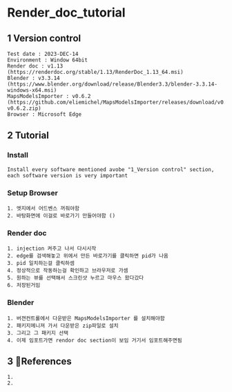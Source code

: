 # Render_doc_tutorial

## 1 Version control

```
Test date : 2023-DEC-14
Environment : Window 64bit
Render doc : v1.13 (https://renderdoc.org/stable/1.13/RenderDoc_1.13_64.msi)
Blender : v3.3.14 (https://www.blender.org/download/release/Blender3.3/blender-3.3.14-windows-x64.msi)
MapsModelsImporter : v0.6.2 (https://github.com/eliemichel/MapsModelsImporter/releases/download/v0.6.2/MapsModelsImporter-v0.6.2.zip)
Browser : Microsoft Edge
```

## 2 Tutorial

### Install

```
Install every software mentioned avobe "1_Version control" section, each software version is very important 
```

### Setup Browser

```
1. 엣지에서 어드벤스 꺼줘야함
2. 바탕화면에 이걸로 바로가기 만들어야함 ()
```

### Render doc

```
1. injection 켜주고 나서 다시시작
2. edge를 검색해놓고 위에서 만든 바로가기를 클릭하면 pid가 나옴
3. pid 일치하는걸 클릭하셈
4. 정상적으로 작동하는걸 확인하고 브라우저로 가셈
5. 원하는 뷰를 선택해서 스크린샷 누르고 마우스 왔다갔다
6. 저장된거임
```

### Blender

```
1. 버젼컨트롤에서 다운받은 MapsModelsImporter 를 설치해야함
2. 패키지메니져 가서 다운받은 zip파일로 설치
3. 그리고 그 패키지 선택
4. 이제 임포트가면 rendor doc section이 보임 거기서 임포트해주면됨
```

## 3 References

```
1.
2.
```
